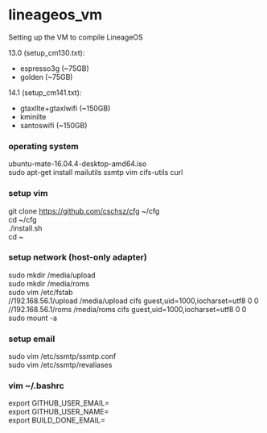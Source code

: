 # lineageos_vm
Setting up the VM to compile LineageOS

13.0 (setup_cm130.txt):
* espresso3g (~75GB)
* golden (~75GB)

14.1 (setup_cm141.txt):
* gtaxllte+gtaxlwifi (~150GB)
* kminilte
* santoswifi (~150GB)

### operating system
ubuntu-mate-16.04.4-desktop-amd64.iso  
sudo apt-get install mailutils ssmtp vim cifs-utils curl

### setup vim
git clone https://github.com/cschsz/cfg ~/cfg  
cd ~/cfg  
./install.sh  
cd ~  

### setup network (host-only adapter)
sudo mkdir /media/upload  
sudo mkdir /media/roms  
sudo vim /etc/fstab  
//192.168.56.1/upload /media/upload  cifs  guest,uid=1000,iocharset=utf8  0  0  
//192.168.56.1/roms /media/roms  cifs  guest,uid=1000,iocharset=utf8  0  0  
sudo mount -a  

### setup email
sudo vim /etc/ssmtp/ssmtp.conf  
sudo vim /etc/ssmtp/revaliases  

### vim ~/.bashrc
export GITHUB_USER_EMAIL=  
export GITHUB_USER_NAME=  
export BUILD_DONE_EMAIL=  
